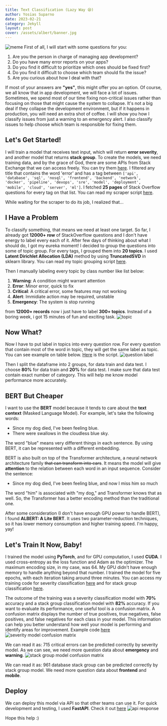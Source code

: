 ```yaml
---
title: Text Classification (Lazy Way 😪)
author: Yosias Suparno
date: 2023-02-21
category: Jekyll
layout: post
cover: /assets/albert/banner.jpg
---
```


![meme](/assets/albert/pic.jpg)
First of all, I will start with some questions for you:

1. Are you the person in charge of managing app development?
2. Do you have many error reports on your apps?
3. Do you find it difficult to prioritize which ones should be fixed first?
4. Do you find it difficult to choose which team should fix the issue?
5. Are you curious about how I deal with that?

If most of your answers are **"yes"**, this might offer you an option. Of course, we all know that in app development, we will face a lot of issues. Sometimes, we spend most of our time fixing non-critical issues rather than focusing on those that might cause the system to collapse. It's not a big deal if they collapse the development environment, but if it happens in production, you will need an extra shot of coffee. I will show you how I classify issues from just a warning to an emergency alert. I also classify issues to help choose which team is responsible for fixing them.

## Let's Get Started!
I will train a model that receives text input, which will return **error severity**, and another model that returns **stack group**. To create the models, we need training data, and by the grace of God, there are some APIs from Stack Exchange that we can access freely. You can try them [here](https://api.stackexchange.com/docs/advanced-search). I filtered any title that contains the word 'error' and has a tag between `['api', 'database', 'sql', 'nosql', 'frontend', 'backend', 'network', 'docker', 'pipeline', 'devops', 'sre', 'model', 'deployment', 'mobile', 'cloud', 'server', 'ml']`. I fetched **25 pages** of Stack Overflow questions for every tag on that list. You can read my scraper script [here](https://github.com/yosiasm/albert_text_classification/blob/main/scrap.py).

While waiting for the scraper to do its job, I realized that...
## I Have a Problem

To classify something, that means we need at least one target. So far, I already got **12000+ row** of StackOverflow questions and I don't have energy to label every each of it. After few days of thinking about what I should do, I got my eureka moment! I decided to group the questions into some of topic group. For every tags, I grouped them into **20 topics**. I used **Latent Dirichlet Allocation (LDA)** method by using **TruncatedSVD** in sklearn library. You can read my topic grouping script [here](https://github.com/yosiasm/albert_text_classification/blob/main/find_topic.py).

Then I manually labeling every topic by class number like list below:
1. **Warning**: A condition might warrant attention
2. **Error**: Minor error, quick to fix
3. **Critical**: A critical error, some features may not working
4. **Alert**: Immidiate action may be required, unstable
5. **Emergency**: The system is stop running

from **12000+ records** now i just have to label **300+ topics**. Instead of a boring week, i got 15 minutes of fun and exciting task.
![topic](/assets/albert/topic.jpg)

## Now What?
Now I have to put label in topics into every question row. For every question that contain most of the word in topic, they will get the same label as topic. You can see example on table below. [Here](https://github.com/yosiasm/albert_text_classification/blob/main/find_label.py) is the script.
![question label](/assets/albert/question_label.jpg)

Then I split the dataframe into 2 groups, for data train and data test. I choose **80%** for data train and **20%** for data test. I make sure that data test contain exact number of category. This will help me know model performance more accurately.

## BERT But Cheaper
I want to use the **BERT** model because it tends to care about the **text context** (Masked Language Model). For example, let's take the following words: 
- Since my dog died, I've been feeling blue.
- There were swallows in the cloudless blue sky.

The word "blue" means very different things in each sentence. By using BERT, it can be represented with a different embedding. 

BERT is also built on top of the Transformer architecture, a neural network architecture family ~~that can transform into cars~~. It means the model will give **attention** to the relation between each word in an input sequence. Consider the sentence: 
- Since my dog died, I've been feeling blue, and now I miss him so much

The word "him" is associated with "my dog," and Transformer knows that as well. So, the Transformer has a better encoding method than the traditional one.

After some consideration (I don't have enough GPU power to handle BERT), I found **ALBERT: A Lite BERT**. It uses two parameter-reduction techniques, so it has lower memory consumption and higher training speed. I'm happy, yay!

## Let's Train It Now, Baby! 
I trained the model using **PyTorch**, and for GPU computation, I used **CUDA**. I used cross-entropy as the loss function and Adam as the optimizer. The maximum encoding size, in my case, was 64. My GPU didn't have enough memory to handle anything beyond that number. I trained the model for five epochs, with each iteration taking around three minutes. You can access my training code for severity classification [here](https://github.com/yosiasm/albert_text_classification/blob/main/train_severity_model.py) and for stack group classification [here](https://github.com/yosiasm/albert_text_classification/blob/main/train_stack_group_model.py).

The outcome of the training was a severity classification model with **70%** accuracy and a stack group classification model with **82%** accuracy. 
If you want to evaluate its performance, one useful tool is a confusion matrix. A confusion matrix displays the number of true positives, true negatives, false positives, and false negatives for each class in your model. This information can help you better understand how well your model is performing and identify areas for improvement. Example code [here](https://github.com/yosiasm/albert_text_classification/blob/main/eval.ipynb)
![severity model confusion matrix](/assets/albert/severity_confusion_matrix.png) 

We can read it as: 715 critical errors can be predicted correctly by severity model. As we can see, we need more question data about **emergency** and **warning**.
![stack group model confusion matrix](/assets/albert/stack_group_confusion_matrix.png)

We can read it as: 961 database stack group can be predicted correctly by stack group model. We need more question data about **frontend** and **mobile**.

## Deploy
We can deploy this model via API so that other teams can use it. For quick development and testing, I used **FastAPI**. Check it out [here](https://github.com/yosiasm/albert_text_classification/blob/main/api.py)
![api response](/assets/albert/api_response.jpg)

Hope this help :)